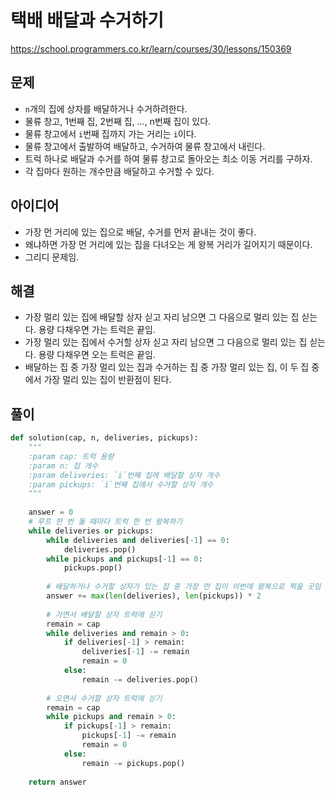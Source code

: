 # 택배 배달과 수거하기

https://school.programmers.co.kr/learn/courses/30/lessons/150369

## 문제

- `n`개의 집에 상자를 배달하거나 수거하려한다.
- 물류 창고, 1번째 집, 2번째 집, ..., n번째 집이 있다.
- 물류 창고에서 `i`번째 집까지 가는 거리는 `i`이다.
- 물류 창고에서 출발하여 배달하고, 수거하여 물류 창고에서 내린다.
- 트럭 하나로 배달과 수거를 하여 물류 창고로 돌아오는 최소 이동 거리를 구하자.
- 각 집마다 원하는 개수만큼 배달하고 수거할 수 있다.

## 아이디어

- 가장 먼 거리에 있는 집으로 배달, 수거를 먼저 끝내는 것이 좋다.
- 왜냐하면 가장 먼 거리에 있는 집을 다녀오는 게 왕복 거리가 길어지기 때문이다.
- 그리디 문제임.

## 해결

- 가장 멀리 있는 집에 배달할 상자 싣고 자리 남으면 그 다음으로 멀리 있는 집 싣는다. 용량 다채우면 가는 트럭은 끝임.
- 가장 멀리 있는 집에서 수거할 상자 싣고 자리 남으면 그 다음으로 멀리 있는 집 싣는다. 용량 다채우면 오는 트럭은 끝임.
- 배달하는 집 중 가장 멀리 있는 집과 수거하는 집 중 가장 멀리 있는 집, 이 두 집 중에서 가장 멀리 있는 집이 반환점이 된다.

## 풀이

```python
def solution(cap, n, deliveries, pickups):
    """
    :param cap: 트럭 용량
    :param n: 집 개수
    :param deliveries: `i`번째 집에 배달할 상자 개수
    :param pickups: `i`번째 집에서 수거할 상자 개수
    """
    
    answer = 0
    # 루프 한 번 돌 때마다 트럭 한 번 왕복하기
    while deliveries or pickups:
        while deliveries and deliveries[-1] == 0:
            deliveries.pop()
        while pickups and pickups[-1] == 0:
            pickups.pop()
    
        # 배달하거나 수거할 상자가 있는 집 중 가장 먼 집이 이번에 왕복으로 찍을 곳임
        answer += max(len(deliveries), len(pickups)) * 2
        
        # 가면서 배달할 상자 트럭에 싣기
        remain = cap
        while deliveries and remain > 0:
            if deliveries[-1] > remain:
                deliveries[-1] -= remain
                remain = 0
            else:
                remain -= deliveries.pop()
        
        # 오면서 수거할 상자 트럭에 싣기
        remain = cap
        while pickups and remain > 0:
            if pickups[-1] > remain:
                pickups[-1] -= remain
                remain = 0
            else:
                remain -= pickups.pop()
    
    return answer
```


